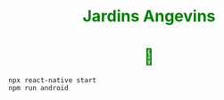<div color="green" align="center" style="text-align: center; color: green;">

# Jardins Angevins 
# 📱

</div>


```
npx react-native start
npm run android
```
